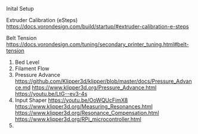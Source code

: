 

Inital Setup

Extruder Calibration (eSteps)
https://docs.vorondesign.com/build/startup/#extruder-calibration-e-steps

Belt Tension
https://docs.vorondesign.com/tuning/secondary_printer_tuning.html#belt-tension

1. Bed Level
2. Filament Flow
3. Pressure Advance 
	https://github.com/Klipper3d/klipper/blob/master/docs/Pressure_Advance.md
	https://www.klipper3d.org/Pressure_Advance.html
	https://youtu.be/LtG--ev3-4s
4. Input Shaper
	https://youtu.be/OoWQUcFimX8
	https://www.klipper3d.org/Measuring_Resonances.html
	https://www.klipper3d.org/Resonance_Compensation.html
	https://www.klipper3d.org/RPi_microcontroller.html
5. 
